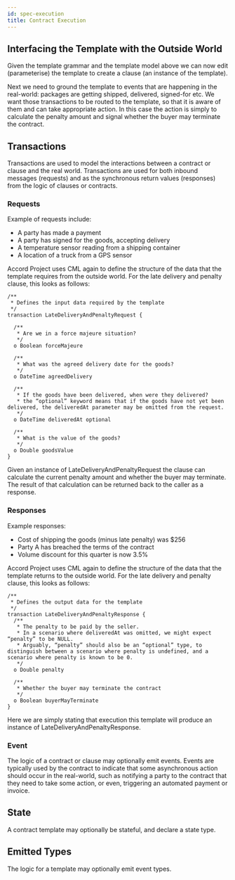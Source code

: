 ```yaml
---
id: spec-execution
title: Contract Execution
---
```


## Interfacing the Template with the Outside World

Given the template grammar and the template model above we can now edit (parameterise) the template to create a clause (an instance of the template).

Next we need to ground the template to events that are happening in the real-world: packages are getting shipped, delivered, signed-for etc. We want those transactions to be routed to the template, so that it is aware of them and can take appropriate action. In this case the action is simply to calculate the penalty amount and signal whether the buyer may terminate the contract.

## Transactions

Transactions are used to model the interactions between a contract or clause and the real world. Transactions are used for both inbound messages (requests) and as the synchronous return values (responses) from the logic of clauses or contracts.

### Requests

Example of requests include:

- A party has made a payment
- A party has signed for the goods, accepting delivery
- A temperature sensor reading from a shipping container
- A location of a truck from a GPS sensor

Accord Project uses CML again to define the structure of the data that the template requires from the outside world. For the late delivery and penalty clause, this looks as follows:

```
/**
 * Defines the input data required by the template
 */
transaction LateDeliveryAndPenaltyRequest {

  /**
   * Are we in a force majeure situation? 
   */
  o Boolean forceMajeure

  /**
   * What was the agreed delivery date for the goods?
   */
  o DateTime agreedDelivery

  /**
   * If the goods have been delivered, when were they delivered?
   * the “optional” keyword means that if the goods have not yet been delivered, the deliveredAt parameter may be omitted from the request.
   */
  o DateTime deliveredAt optional

  /**
   * What is the value of the goods?
   */
  o Double goodsValue
}
```

Given an instance of LateDeliveryAndPenaltyRequest the clause can calculate the current penalty amount and whether the buyer may terminate. The result of that calculation can be returned back to the caller as a response.

### Responses

Example responses:

- Cost of shipping the goods (minus late penalty) was $256
- Party A has breached the terms of the contract
- Volume discount for this quarter is now 3.5%

Accord Project uses CML again to define the structure of the data that the template returns to the outside world. For the late delivery and penalty clause, this looks as follows:

```
/**
 * Defines the output data for the template
 */
transaction LateDeliveryAndPenaltyResponse {
  /**
   * The penalty to be paid by the seller.
   * In a scenario where deliveredAt was omitted, we might expect “penalty” to be NULL.
   * Arguably, “penalty” should also be an “optional” type, to distinguish between a scenario where penalty is undefined, and a scenario where penalty is known to be 0.
   */
  o Double penalty

  /**
   * Whether the buyer may terminate the contract 
   */
  o Boolean buyerMayTerminate
}
```

Here we are simply stating that execution this template will produce an instance of LateDeliveryAndPenaltyResponse.

### Event

The logic of a contract or clause may optionally emit events. Events are typically used by the contract to indicate that some asynchronous action should occur in the real-world, such as notifying a party to the contract that they need to take some action, or even, triggering an automated payment or invoice.

## State

A contract template may optionally be stateful, and declare a state type.

## Emitted Types

The logic for a template may optionally emit event types.

